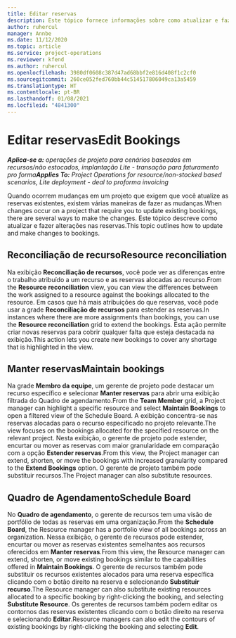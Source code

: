 ```yaml
---
title: Editar reservas
description: Este tópico fornece informações sobre como atualizar e fazer alterações nas reservas.
author: ruhercul
manager: Annbe
ms.date: 11/12/2020
ms.topic: article
ms.service: project-operations
ms.reviewer: kfend
ms.author: ruhercul
ms.openlocfilehash: 3980df0608c387d47ad68bbf2e816d408f1c2cf0
ms.sourcegitcommit: 260ce052fed760bb44c514517806049ca13a5459
ms.translationtype: HT
ms.contentlocale: pt-BR
ms.lasthandoff: 01/08/2021
ms.locfileid: "4841300"
---
```

# <a name="edit-bookings"></a><span data-ttu-id="fb8f4-103">Editar reservas</span><span class="sxs-lookup"><span data-stu-id="fb8f4-103">Edit Bookings</span></span>

<span data-ttu-id="fb8f4-104">_**Aplica-se a:** operações de projeto para cenários baseados em recursos/não estocados, implantação Lite - transação para faturamento pro forma_</span><span class="sxs-lookup"><span data-stu-id="fb8f4-104">_**Applies To:** Project Operations for resource/non-stocked based scenarios, Lite deployment - deal to proforma invoicing_</span></span>


<span data-ttu-id="fb8f4-105">Quando ocorrem mudanças em um projeto que exigem que você atualize as reservas existentes, existem várias maneiras de fazer as mudanças.</span><span class="sxs-lookup"><span data-stu-id="fb8f4-105">When changes occur on a project that require you to update existing bookings, there are several ways to make the changes.</span></span> <span data-ttu-id="fb8f4-106">Este tópico descreve como atualizar e fazer alterações nas reservas.</span><span class="sxs-lookup"><span data-stu-id="fb8f4-106">This topic outlines how to update and make changes to bookings.</span></span>

## <a name="resource-reconciliation"></a><span data-ttu-id="fb8f4-107">Reconciliação de recurso</span><span class="sxs-lookup"><span data-stu-id="fb8f4-107">Resource reconciliation</span></span>

<span data-ttu-id="fb8f4-108">Na exibição **Reconciliação de recursos**, você pode ver as diferenças entre o trabalho atribuído a um recurso e as reservas alocadas ao recurso.</span><span class="sxs-lookup"><span data-stu-id="fb8f4-108">From the **Resource reconciliation** view, you can view the differences between the work assigned to a resource against the bookings allocated to the resource.</span></span> <span data-ttu-id="fb8f4-109">Em casos que há mais atribuições do que reservas, você pode usar a grade **Reconciliação de recursos** para estender as reservas.</span><span class="sxs-lookup"><span data-stu-id="fb8f4-109">In instances where there are more assignments than bookings, you can use the **Resource reconciliation** grid to extend the bookings.</span></span> <span data-ttu-id="fb8f4-110">Esta ação permite criar novas reservas para cobrir qualquer falta que esteja destacada na exibição.</span><span class="sxs-lookup"><span data-stu-id="fb8f4-110">This action lets you create new bookings to cover any shortage that is highlighted in the view.</span></span>

## <a name="maintain-bookings"></a><span data-ttu-id="fb8f4-111">Manter reservas</span><span class="sxs-lookup"><span data-stu-id="fb8f4-111">Maintain bookings</span></span>

<span data-ttu-id="fb8f4-112">Na grade **Membro da equipe**, um gerente de projeto pode destacar um recurso específico e selecionar **Manter reservas** para abrir uma exibição filtrada do Quadro de agendamento.</span><span class="sxs-lookup"><span data-stu-id="fb8f4-112">From the **Team Member** grid, a Project manager can highlight a specific resource and select **Maintain Bookings** to open a filtered view of the Schedule Board.</span></span> <span data-ttu-id="fb8f4-113">A exibição concentra-se nas reservas alocadas para o recurso especificado no projeto relevante.</span><span class="sxs-lookup"><span data-stu-id="fb8f4-113">The view focuses on the bookings allocated for the specified resource on the relevant project.</span></span> <span data-ttu-id="fb8f4-114">Nesta exibição, o gerente de projeto pode estender, encurtar ou mover as reservas com maior granularidade em comparação com a opção **Estender reservas**.</span><span class="sxs-lookup"><span data-stu-id="fb8f4-114">From this view, the Project manager can extend, shorten, or move the bookings with increased granularity compared to the **Extend Bookings** option.</span></span> <span data-ttu-id="fb8f4-115">O gerente de projeto também pode substituir recursos.</span><span class="sxs-lookup"><span data-stu-id="fb8f4-115">The Project manager can also substitute resources.</span></span>

## <a name="schedule-board"></a><span data-ttu-id="fb8f4-116">Quadro de Agendamento</span><span class="sxs-lookup"><span data-stu-id="fb8f4-116">Schedule Board</span></span>

<span data-ttu-id="fb8f4-117">No **Quadro de agendamento**, o gerente de recursos tem uma visão de portfólio de todas as reservas em uma organização.</span><span class="sxs-lookup"><span data-stu-id="fb8f4-117">From the **Schedule Board**, the Resource manager has a portfolio view of all bookings across an organization.</span></span> <span data-ttu-id="fb8f4-118">Nessa exibição, o gerente de recursos pode estender, encurtar ou mover as reservas existentes semelhantes aos recursos oferecidos em **Manter reservas**.</span><span class="sxs-lookup"><span data-stu-id="fb8f4-118">From this view, the Resource manager can extend, shorten, or move existing bookings similar to the capabilities offered in **Maintain Bookings**.</span></span> <span data-ttu-id="fb8f4-119">O gerente de recursos também pode substituir os recursos existentes alocados para uma reserva específica clicando com o botão direito na reserva e selecionando **Substituir recurso**.</span><span class="sxs-lookup"><span data-stu-id="fb8f4-119">The Resource manager can also substitute existing resources allocated to a specific booking by right-clicking the booking, and selecting **Substitute Resource**.</span></span> <span data-ttu-id="fb8f4-120">Os gerentes de recursos também podem editar os contornos das reservas existentes clicando com o botão direito na reserva e selecionando **Editar**.</span><span class="sxs-lookup"><span data-stu-id="fb8f4-120">Resource managers can also edit the contours of existing bookings by right-clicking the booking and selecting **Edit**.</span></span>
